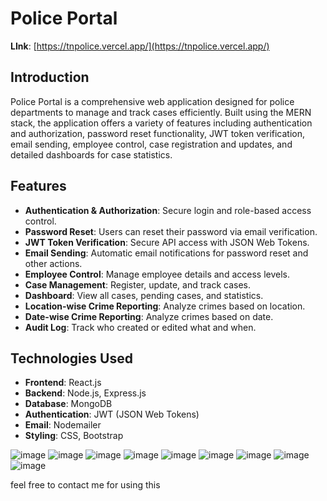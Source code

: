
# Police Portal

**LInk**: [https://tnpolice.vercel.app/](https://tnpolice.vercel.app/)


## Introduction

Police Portal is a comprehensive web application designed for police departments to manage and track cases efficiently. Built using the MERN stack, the application offers a variety of features including authentication and authorization, password reset functionality, JWT token verification, email sending, employee control, case registration and updates, and detailed dashboards for case statistics.

## Features

- **Authentication & Authorization**: Secure login and role-based access control.
- **Password Reset**: Users can reset their password via email verification.
- **JWT Token Verification**: Secure API access with JSON Web Tokens.
- **Email Sending**: Automatic email notifications for password reset and other actions.
- **Employee Control**: Manage employee details and access levels.
- **Case Management**: Register, update, and track cases.
- **Dashboard**: View all cases, pending cases, and statistics.
- **Location-wise Crime Reporting**: Analyze crimes based on location.
- **Date-wise Crime Reporting**: Analyze crimes based on date.
- **Audit Log**: Track who created or edited what and when.

## Technologies Used

- **Frontend**: React.js
- **Backend**: Node.js, Express.js
- **Database**: MongoDB
- **Authentication**: JWT (JSON Web Tokens)
- **Email**: Nodemailer
- **Styling**: CSS, Bootstrap

![image](https://github.com/vikashchand/Police-portal/assets/72156896/6175be00-722b-4859-9af0-4481b99434ef)
![image](https://github.com/vikashchand/Police-portal/assets/72156896/69f6f600-5423-4698-a5aa-d6ef45dd98b8)
![image](https://github.com/vikashchand/Police-portal/assets/72156896/32981d89-7fa9-4ac8-a2dc-0bf6630f206f)
![image](https://github.com/vikashchand/Police-portal/assets/72156896/fc86919d-8a32-4a53-a27d-ea78478bafe7)
![image](https://github.com/vikashchand/Police-portal/assets/72156896/640fb8ed-e199-401e-ad6b-92cc860d343c)
![image](https://github.com/vikashchand/Police-portal/assets/72156896/4243eb58-e578-4ed3-a32e-9cb756ec6ac0)
![image](https://github.com/vikashchand/Police-portal/assets/72156896/4d7dde58-a5ed-4734-81f0-3fa6293d7487)
![image](https://github.com/vikashchand/Police-portal/assets/72156896/9571cd12-ad56-47bf-ae66-059abf99a8e0)
![image](https://github.com/vikashchand/Police-portal/assets/72156896/0b48ab8f-786c-4e4a-8f20-74e2d92e8fdc)



feel free to contact me for using this
